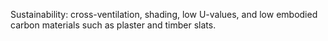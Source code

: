 Sustainability: cross-ventilation, shading, low U-values, and low embodied carbon materials such as plaster and timber slats.